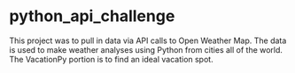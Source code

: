 # python_api_challenge

This project was to pull in data via API calls to Open Weather Map. The data is used to make weather analyses using Python from cities all of the world. The VacationPy portion is to find an ideal vacation spot.
